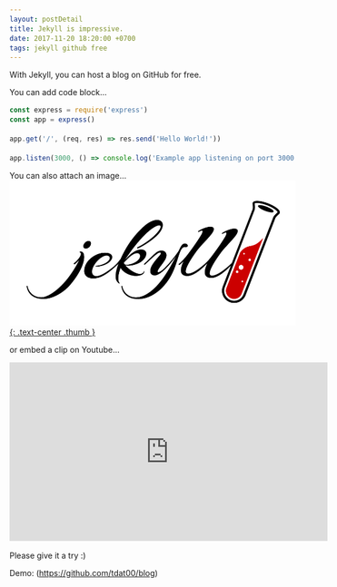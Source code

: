 ```yaml
---
layout: postDetail
title: Jekyll is impressive.
date: 2017-11-20 18:20:00 +0700
tags: jekyll github free
---
```

With Jekyll, you can host a blog on GitHub for free.

You can add code block...
```js
const express = require('express')
const app = express()

app.get('/', (req, res) => res.send('Hello World!'))

app.listen(3000, () => console.log('Example app listening on port 3000!'))
```

You can also attach an image...
[![jekyll](/images/2017-11-20-jekyll.png){: .text-center .thumb }](https://jekyllrb.com/)

or embed a clip on Youtube...
<iframe width="560" height="315" src="https://www.youtube.com/embed/2MsN8gpT6jY" frameborder="0" allowfullscreen></iframe>

Please give it a try :)

Demo: (https://github.com/tdat00/blog)
